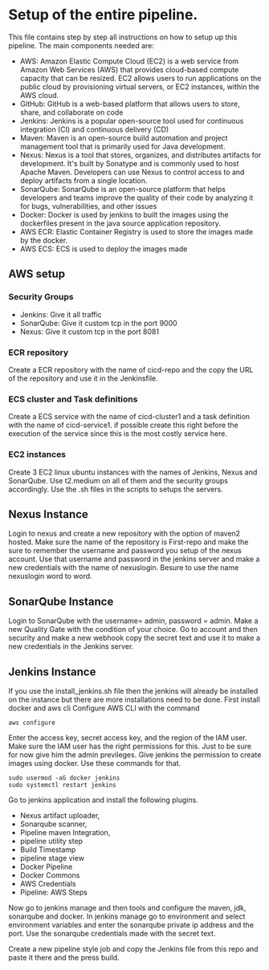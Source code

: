 # Setup of the entire pipeline. 
This file contains step by step all instructions on how to setup up this pipeline. The main components needed are:

- AWS: Amazon Elastic Compute Cloud (EC2) is a web service from Amazon Web Services (AWS) that provides cloud-based compute capacity that can be resized. EC2 allows users to run applications on the public cloud by provisioning virtual servers, or EC2 instances, within the AWS cloud.
- GitHub: GitHub is a web-based platform that allows users to store, share, and collaborate on code
- Jenkins: Jenkins is a popular open-source tool used for continuous integration (CI) and continuous delivery (CD)
- Maven: Maven is an open-source build automation and project management tool that is primarily used for Java development.
- Nexus: Nexus is a tool that stores, organizes, and distributes artifacts for development. It's built by Sonatype and is commonly used to host Apache Maven. Developers can use Nexus to control access to and deploy artifacts from a single location.
- SonarQube: SonarQube is an open-source platform that helps developers and teams improve the quality of their code by analyzing it for bugs, vulnerabilities, and other issues
- Docker: Docker is used by jenkins to built the images using the dockerfiles present in the java source application repository. 
- AWS ECR: Elastic Container Registry is used to store the images made by the docker. 
- AWS ECS: ECS is used to deploy the images made

## AWS setup
### Security Groups
- Jenkins: 
Give it all traffic 
- SonarQube: 
Give it custom tcp in the port 9000
- Nexus: 
Give it custom tcp in the port 8081

### ECR repository
Create a ECR repository with the name of cicd-repo and the copy the URL of the repository and use it in the Jenkinsfile. 

### ECS cluster and Task definitions
Create a ECS service with the name of cicd-cluster1 and a task definition with the name of cicd-service1. if possible create this right before the execution of the service since this is the most costly service here. 

### EC2 instances 
Create 3 EC2 linux ubuntu instances with the names of Jenkins, Nexus and SonarQube. Use t2.medium on all of them and the security groups accordingly. Use the .sh files in the scripts to setups the servers. 

## Nexus Instance 
Login to nexus and create a new repository with the option of maven2 hosted. Make sure the name of the repository is First-repo and make the sure to remember the username and password you setup of the nexus account. Use that username and password in the jenkins server and make a new credentials with the name of nexuslogin. Besure to use the name nexuslogin word to word. 

## SonarQube Instance
Login to SonarQube with the username= admin, password = admin. Make a new Quality Gate with the condition of your choice. Go to account and then security and make a new webhook copy the secret text and use it to make a new credentials in the Jenkins server. 

## Jenkins Instance 
If you use the install_jenkins.sh file then the jenkins will already be installed on the instance but there are more installations need to be done. First install docker and aws cli 
Configure AWS CLI with the command 
```
aws configure 
``` 
Enter the access key, secret access key, and the region of the IAM user. Make sure the IAM user has the right permissions for this. Just to be sure for now give him the admin previleges. 
Give jenkins the permission to create images using docker. Use these commands for that.
``` 
sudo usermod -aG docker jenkins
sudo systemctl restart jenkins
```
Go to jenkins application and install the following plugins. 
- Nexus artifact uploader,
- Sonarqube scanner,
- Pipeline maven Integration,
- pipeline utility step 
- Build Timestamp
- pipeline stage view 
- Docker Pipeline
- Docker Commons
- AWS Credentials
- Pipeline: AWS Steps

Now go to jenkins manage and then tools and configure the maven, jdk, sonarqube and docker. 
In jenkins manage go to environment and select environment variables and enter the sonarqube private ip address and the port. Use the sonarqube credentials made with the secret text. 

Create a new pipeline style job and copy the Jenkins file from this repo and paste it there and the press build. 